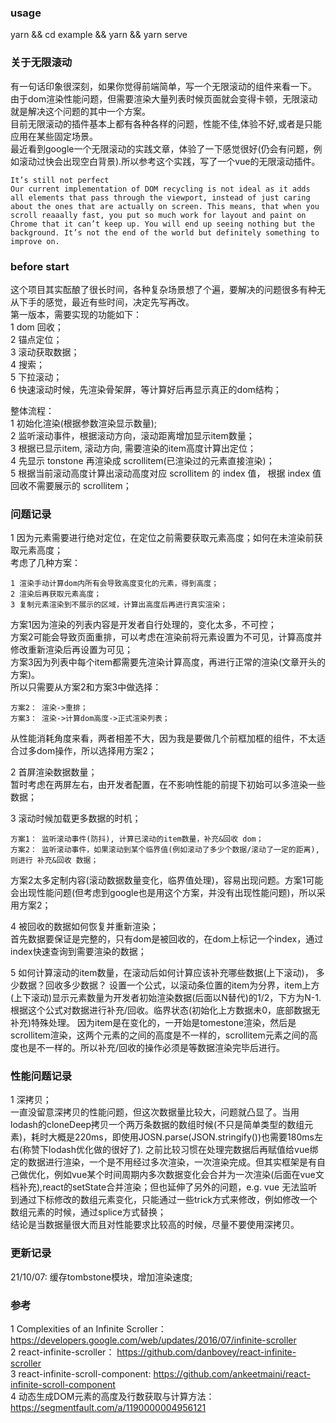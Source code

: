 ### usage
yarn && cd example && yarn && yarn serve

### 关于无限滚动
有一句话印象很深刻，如果你觉得前端简单，写一个无限滚动的组件来看一下。  
由于dom渲染性能问题，但需要渲染大量列表时候页面就会变得卡顿，无限滚动就是解决这个问题的其中一个方案。  
目前无限滚动的插件基本上都有各种各样的问题，性能不佳,体验不好,或者是只能应用在某些固定场景。  
最近看到google一个无限滚动的实践文章，体验了一下感觉很好(仍会有问题，例如滚动过快会出现空白背景).所以参考这个实践，写了一个vue的无限滚动插件。  
```
It’s still not perfect
Our current implementation of DOM recycling is not ideal as it adds all elements that pass through the viewport, instead of just caring about the ones that are actually on screen. This means, that when you scroll reaaally fast, you put so much work for layout and paint on Chrome that it can’t keep up. You will end up seeing nothing but the background. It’s not the end of the world but definitely something to improve on.
```
### before start
这个项目其实酝酿了很长时间，各种复杂场景想了个遍，要解决的问题很多有种无从下手的感觉，最近有些时间，决定先写再改。  
第一版本，需要实现的功能如下：  
1 dom 回收；  
2 锚点定位；  
3 滚动获取数据；  
4 搜索；  
5 下拉滚动；  
6 快速滚动时候，先渲染骨架屏，等计算好后再显示真正的dom结构；  


整体流程：  
1 初始化渲染(根据参数渲染显示数量);  
2 监听滚动事件，根据滚动方向，滚动距离增加显示item数量；  
3 根据已显示item, 滚动方向, 需要渲染的item高度计算出定位；  
4 先显示 tonstone 再渲染成 scrollitem(已渲染过的元素直接渲染)；  
5 根据当前滚动高度计算出滚动高度对应 scrollitem 的 index 值， 根据 index 值回收不需要展示的 scrollitem；  

### 问题记录
1 因为元素需要进行绝对定位，在定位之前需要获取元素高度；如何在未渲染前获取元素高度；  
考虑了几种方案：  
```
1 渲染手动计算dom内所有会导致高度变化的元素，得到高度；  
2 渲染后再获取元素高度；  
3 复制元素渲染到不展示的区域，计算出高度后再进行真实渲染；  
```
方案1因为渲染的列表内容是开发者自行处理的，变化太多，不可控；  
方案2可能会导致页面重排，可以考虑在渲染前将元素设置为不可见，计算高度并修改重新渲染后再设置为可见；  
方案3因为列表中每个item都需要先渲染计算高度，再进行正常的渲染(文章开头的方案)。  
所以只需要从方案2和方案3中做选择：  
```
方案2： 渲染->重排；  
方案3： 渲染->计算dom高度->正式渲染列表；  
```
从性能消耗角度来看，两者相差不大，因为我是要做几个前框加框的组件，不太适合过多dom操作，所以选择用方案2；  

2 首屏渲染数据数量；  
暂时考虑在两屏左右，由开发者配置，在不影响性能的前提下初始可以多渲染一些数据；  


3 滚动时候加载更多数据的时机；  
```
方案1： 监听滚动事件(防抖), 计算已滚动的item数量，补充&回收 dom；  
方案2： 监听滚动事件，如果滚动到某个临界值(例如滚动了多少个数据/滚动了一定的距离), 则进行 补充&回收 数据；  
```
方案2太多定制内容(滚动数据数量变化，临界值处理)，容易出现问题。方案1可能会出现性能问题(但考虑到google也是用这个方案，并没有出现性能问题)，所以采用方案2；  


4 被回收的数据如何恢复并重新渲染；  
首先数据要保证是完整的，只有dom是被回收的，在dom上标记一个index，通过index快速查询到需要渲染的数据；  


5 如何计算滚动的item数量，在滚动后如何计算应该补充哪些数据(上下滚动)， 多少数据？回收多少数据？
设置一个公式，以滚动条位置的item为分界，item上方(上下滚动)显示元素数量为开发者初始渲染数据(后面以N替代)的1/2，下方为N-1.根据这个公式对数据进行补充/回收。临界状态(初始化上方数据未0，底部数据无补充)特殊处理。
因为item是在变化的，一开始是tomestone渲染，然后是scrollitem渲染，这两个元素的之间的高度是不一样的，scrollitem元素之间的高度也是不一样的。所以补充/回收的操作必须是等数据渲染完毕后进行。




### 性能问题记录
1 深拷贝；  
一直没留意深拷贝的性能问题，但这次数据量比较大，问题就凸显了。当用lodash的cloneDeep拷贝一个两万条数据的数组时候(不只是简单类型的数组元素)，耗时大概是220ms，即使用JOSN.parse(JSON.stringify())也需要180ms左右(称赞下lodash优化做的很好了).
之前比较习惯在处理完数据后再赋值给vue绑定的数据进行渲染，一个是不用经过多次渲染，一次渲染完成。但其实框架是有自己做优化，例如vue某个时间周期内多次数据变化会合并为一次渲染(后面在vue文档补充),react的setState合并渲染；但也延伸了另外的问题，e.g.
vue 无法监听到通过下标修改的数组元素变化，只能通过一些trick方式来修改，例如修改一个数组元素的时候，通过splice方式替换；  
结论是当数据量很大而且对性能要求比较高的时候，尽量不要使用深拷贝。  



### 更新记录
21/10/07: 缓存tombstone模块，增加渲染速度;  

### 参考
1 Complexities of an Infinite Scroller：https://developers.google.com/web/updates/2016/07/infinite-scroller      
2 react-infinite-scroller： https://github.com/danbovey/react-infinite-scroller   
3 react-infinite-scroll-component: https://github.com/ankeetmaini/react-infinite-scroll-component   
4 动态生成DOM元素的高度及行数获取与计算方法： https://segmentfault.com/a/1190000004956121  